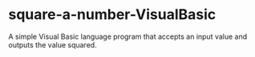 # square-a-number-VisualBasic
A simple Visual Basic language program that accepts an input value and outputs the value squared.
